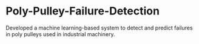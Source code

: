# Poly-Pulley-Failure-Detection
Developed a machine learning-based system to detect and predict failures in poly pulleys used in industrial machinery.
